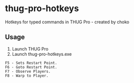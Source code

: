 # thug-pro-hotkeys

Hotkeys for typed commands in THUG Pro - created by choko

## Usage

1. Launch THUG Pro
2. Launch thug-pro-hotkeys.exe

```
F5 - Sets Restart Point.
F6 - Goto Restart Point.
F7 - Observe Players.
F8 - Warp to Player.
```
